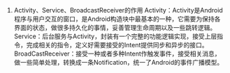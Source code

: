 1. Activity、Service、BroadcastReceiver的作用
Activity：Activity是Android程序与用户交互的窗口，是Android构造块中最基本的一种，它需要为保持各界面的状态，做很多持久化的事情，妥善管理生命周期以及一些跳转逻辑。
Service：后台服务与Activity，封装有一个完整的功能逻辑实现，接受上层指令，完成相关的指令，定义好需要接受的Intent提供同步和异步的接口。
BroadCastReceiver：接受一种或者多种Intent作触发事件，接受相关消息，做一些简单处理，转换成一条Notification，统一了Android的事件广播模型。